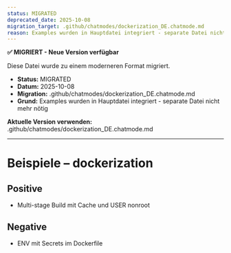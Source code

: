 ```yaml
---
status: MIGRATED
deprecated_date: 2025-10-08
migration_target: .github/chatmodes/dockerization_DE.chatmode.md
reason: Examples wurden in Hauptdatei integriert - separate Datei nicht mehr nötig
---
```


**✅ MIGRIERT - Neue Version verfügbar**

Diese Datei wurde zu einem moderneren Format migriert.

- **Status:** MIGRATED
- **Datum:** 2025-10-08
- **Migration:** .github/chatmodes/dockerization_DE.chatmode.md
- **Grund:** Examples wurden in Hauptdatei integriert - separate Datei nicht mehr nötig

**Aktuelle Version verwenden:** .github/chatmodes/dockerization_DE.chatmode.md

---

# Beispiele – dockerization

## Positive
- Multi-stage Build mit Cache und USER nonroot

## Negative
- ENV mit Secrets im Dockerfile

